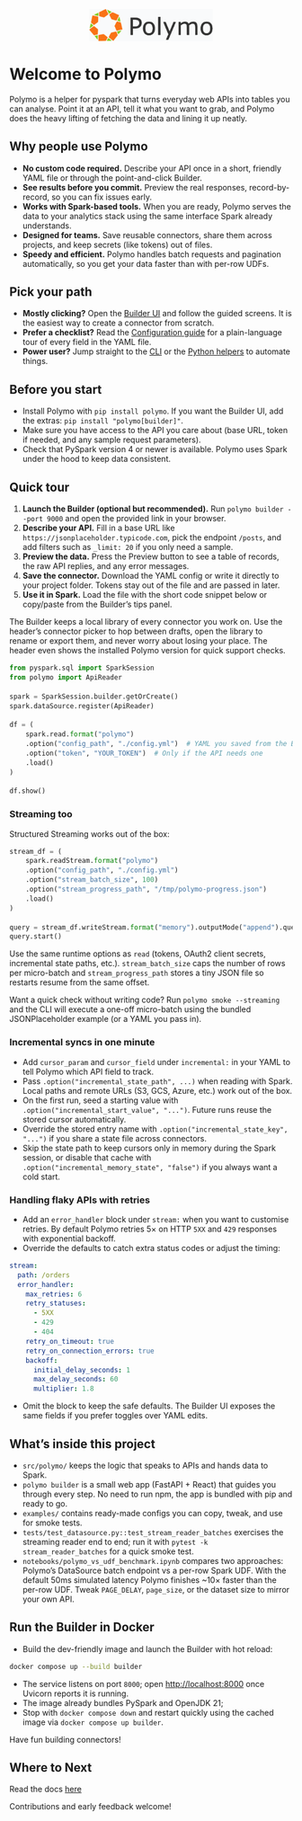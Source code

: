 <p align="center">
  <img src="builder-ui/public/logo.png" alt="Polymo" width="220">
</p>

# Welcome to Polymo

Polymo is a helper for pyspark that turns everyday web APIs into tables you can analyse. Point it at an API, tell it what you want to grab, and Polymo does the heavy lifting of fetching the data and lining it up neatly.

## Why people use Polymo
- **No custom code required.** Describe your API once in a short, friendly YAML file or through the point-and-click Builder.
- **See results before you commit.** Preview the real responses, record-by-record, so you can fix issues early.
- **Works with Spark-based tools.** When you are ready, Polymo serves the data to your analytics stack using the same interface Spark already understands.
- **Designed for teams.** Save reusable connectors, share them across projects, and keep secrets (like tokens) out of files.
- **Speedy and efficient.** Polymo handles batch requests and pagination automatically, so you get your data faster than with per-row UDFs.

## Pick your path
- **Mostly clicking?** Open the [Builder UI](builder-ui.md) and follow the guided screens. It is the easiest way to create a connector from scratch.
- **Prefer a checklist?** Read the [Configuration guide](config.md) for a plain-language tour of every field in the YAML file.
- **Power user?** Jump straight to the [CLI](cli.md) or the [Python helpers](api.md) to automate things.

## Before you start
- Install Polymo with `pip install polymo`. If you want the Builder UI, add the extras: `pip install "polymo[builder]"`.
- Make sure you have access to the API you care about (base URL, token if needed, and any sample request parameters).
- Check that PySpark version 4 or newer is available. Polymo uses Spark under the hood to keep data consistent.

## Quick tour

1. **Launch the Builder (optional but recommended).** Run `polymo builder --port 9000` and open the provided link in your browser.
2. **Describe your API.** Fill in a base URL like `https://jsonplaceholder.typicode.com`, pick the endpoint `/posts`, and add filters such as `_limit: 20` if you only need a sample.
3. **Preview the data.** Press the Preview button to see a table of records, the raw API replies, and any error messages.
4. **Save the connector.** Download the YAML config or write it directly to your project folder. Tokens stay out of the file and are passed in later.
5. **Use it in Spark.** Load the file with the short code snippet below or copy/paste from the Builder’s tips panel.

The Builder keeps a local library of every connector you work on. Use the header’s connector picker to hop between drafts, open the library to rename or export them, and never worry about losing your place. The header even shows the installed Polymo version for quick support checks.

```python
from pyspark.sql import SparkSession
from polymo import ApiReader

spark = SparkSession.builder.getOrCreate()
spark.dataSource.register(ApiReader)

df = (
    spark.read.format("polymo")
    .option("config_path", "./config.yml")  # YAML you saved from the Builder
    .option("token", "YOUR_TOKEN")  # Only if the API needs one
    .load()
)

df.show()
```

### Streaming too

Structured Streaming works out of the box:

```python
stream_df = (
    spark.readStream.format("polymo")
    .option("config_path", "./config.yml")
    .option("stream_batch_size", 100)
    .option("stream_progress_path", "/tmp/polymo-progress.json")
    .load()
)

query = stream_df.writeStream.format("memory").outputMode("append").queryName("polymo")
query.start()
```

Use the same runtime options as `read` (tokens, OAuth2 client secrets, incremental state paths, etc.). `stream_batch_size` caps the number of rows per micro-batch and `stream_progress_path` stores a tiny JSON file so restarts resume from the same offset.

Want a quick check without writing code? Run `polymo smoke --streaming` and the CLI will execute a one-off micro-batch using the bundled JSONPlaceholder example (or a YAML you pass in).

### Incremental syncs in one minute
- Add `cursor_param` and `cursor_field` under `incremental:` in your YAML to tell Polymo which API field to track.
- Pass `.option("incremental_state_path", ...)` when reading with Spark. Local paths and remote URLs (S3, GCS, Azure, etc.) work out of the box.
- On the first run, seed a starting value with `.option("incremental_start_value", "...")`. Future runs reuse the stored cursor automatically.
- Override the stored entry name with `.option("incremental_state_key", "...")` if you share a state file across connectors.
- Skip the state path to keep cursors only in memory during the Spark session, or disable that cache with `.option("incremental_memory_state", "false")` if you always want a cold start.

### Handling flaky APIs with retries
- Add an `error_handler` block under `stream:` when you want to customise retries. By default Polymo retries 5× on HTTP `5XX` and `429` responses with exponential backoff.
- Override the defaults to catch extra status codes or adjust the timing:

```yaml
stream:
  path: /orders
  error_handler:
    max_retries: 6
    retry_statuses:
      - 5XX
      - 429
      - 404
    retry_on_timeout: true
    retry_on_connection_errors: true
    backoff:
      initial_delay_seconds: 1
      max_delay_seconds: 60
      multiplier: 1.8
```

- Omit the block to keep the safe defaults. The Builder UI exposes the same fields if you prefer toggles over YAML edits.

## What’s inside this project
- `src/polymo/` keeps the logic that speaks to APIs and hands data to Spark.
- `polymo builder` is a small web app (FastAPI + React) that guides you through every step. No need to run npm, the app is bundled with pip and ready to go.
- `examples/` contains ready-made configs you can copy, tweak, and use for smoke tests.
- `tests/test_datasource.py::test_stream_reader_batches` exercises the streaming reader end to end; run it with `pytest -k stream_reader_batches` for a quick smoke test.
- `notebooks/polymo_vs_udf_benchmark.ipynb` compares two approaches: Polymo’s DataSource batch endpoint vs a per-row Spark UDF. With the default 50ms simulated latency Polymo finishes ~10× faster than the per-row UDF. Tweak `PAGE_DELAY`, `page_size`, or the dataset size to mirror your own API.

## Run the Builder in Docker
- Build the dev-friendly image and launch the Builder with hot reload:

```bash
docker compose up --build builder
```

- The service listens on port `8000`; open <http://localhost:8000> once Uvicorn reports it is running.
- The image already bundles PySpark and OpenJDK 21;
- Stop with `docker compose down` and restart quickly using the cached image via `docker compose up builder`.

Have fun building connectors!

## Where to Next
Read the docs [here](https://dan1elt0m.github.io/polymo/)

Contributions and early feedback welcome!
